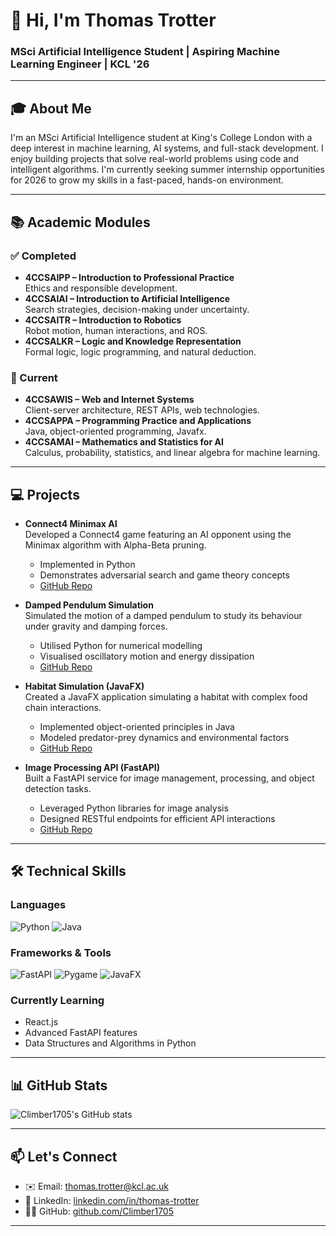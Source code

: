 # 👋 Hi, I'm Thomas Trotter  
### MSci Artificial Intelligence Student | Aspiring Machine Learning Engineer | KCL '26

---

## 🎓 About Me  
I'm an MSci Artificial Intelligence student at King's College London with a deep interest in machine learning, AI systems, and full-stack development. I enjoy building projects that solve real-world problems using code and intelligent algorithms. I'm currently seeking summer internship opportunities for 2026 to grow my skills in a fast-paced, hands-on environment.

---

## 📚 Academic Modules  

### ✅ Completed  
- **4CCSAIPP – Introduction to Professional Practice**  
  Ethics and responsible development.
- **4CCSAIAI – Introduction to Artificial Intelligence**  
  Search strategies, decision-making under uncertainty.  
- **4CCSAITR – Introduction to Robotics**  
  Robot motion, human interactions, and ROS.  
- **4CCSALKR – Logic and Knowledge Representation**  
  Formal logic, logic programming, and natural deduction.

### 📘 Current  
- **4CCSAWIS – Web and Internet Systems**  
  Client-server architecture, REST APIs, web technologies.  
- **4CCSAPPA – Programming Practice and Applications**  
  Java, object-oriented programming, Javafx.  
- **4CCSAMAI – Mathematics and Statistics for AI**  
  Calculus, probability, statistics, and linear algebra for machine learning.

---

## 💻 Projects

- **Connect4 Minimax AI**  
  Developed a Connect4 game featuring an AI opponent using the Minimax algorithm with Alpha-Beta pruning.  
  - Implemented in Python  
  - Demonstrates adversarial search and game theory concepts  
  - [GitHub Repo](https://github.com/Climber1705/connect4-minimax)

- **Damped Pendulum Simulation**  
  Simulated the motion of a damped pendulum to study its behaviour under gravity and damping forces.  
  - Utilised Python for numerical modelling  
  - Visualised oscillatory motion and energy dissipation  
  - [GitHub Repo](https://github.com/Climber1705/damped-pendulum-simulation)

- **Habitat Simulation (JavaFX)**  
  Created a JavaFX application simulating a habitat with complex food chain interactions.  
  - Implemented object-oriented principles in Java  
  - Modeled predator-prey dynamics and environmental factors  
  - [GitHub Repo](https://github.com/Climber1705/habitat-simulation)

- **Image Processing API (FastAPI)**  
  Built a FastAPI service for image management, processing, and object detection tasks.  
  - Leveraged Python libraries for image analysis  
  - Designed RESTful endpoints for efficient API interactions  
  - [GitHub Repo](https://github.com/Climber1705/image-processing-api)


---

## 🛠️ Technical Skills  

### Languages  
![Python](https://img.shields.io/badge/-Python-3776AB?style=flat-square&logo=Python&logoColor=white)
![Java](https://img.shields.io/badge/-Java-007396?style=flat-square&logo=java&logoColor=white)

### Frameworks & Tools  
![FastAPI](https://img.shields.io/badge/FastAPI-009688?style=flat-square&logo=fastapi&logoColor=white)
![Pygame](https://img.shields.io/badge/Pygame-3766AB?style=flat-square&logo=pygame&logoColor=white)
![JavaFX](https://img.shields.io/badge/JavaFX-007396?style=flat-square&logo=java&logoColor=white)

### Currently Learning  
- React.js  
- Advanced FastAPI features  
- Data Structures and Algorithms in Python  

---

## 📊 GitHub Stats  

![Climber1705's GitHub stats](https://github-readme-stats.vercel.app/api?username=Climber1705&show_icons=true&theme=radical)

---

## 📫 Let's Connect  

- ✉️ Email: [thomas.trotter@kcl.ac.uk](thomas.trotter@kcl.ac.uk)  
- 💼 LinkedIn: [linkedin.com/in/thomas-trotter](https://www.linkedin.com/in/thomas-trotter-090515343/)   
- 🧑‍💻 GitHub: [github.com/Climber1705](https://github.com/Climber1705)  

---

